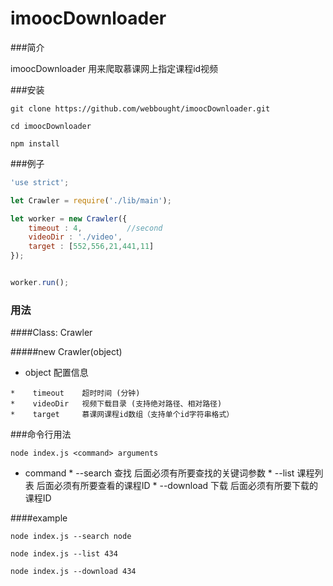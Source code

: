 # imoocDownloader

###简介

imoocDownloader 用来爬取慕课网上指定课程id视频


###安装

```shell
git clone https://github.com/webbought/imoocDownloader.git

cd imoocDownloader 

npm install
```

###例子
```javascript
'use strict';

let Crawler = require('./lib/main');

let worker = new Crawler({
    timeout : 4,          //second
	videoDir : './video',
    target : [552,556,21,441,11]  
});


worker.run();
```

### 用法
####Class: Crawler

#####new Crawler(object)

*    object 配置信息

    *    timeout    超时时间 (分钟)
    *    videoDir   视频下载目录 (支持绝对路径、相对路径)
    *    target     慕课网课程id数组（支持单个id字符串格式）
    
 
 
 
 
 
###命令行用法
```shell
node index.js <command> arguments
```

*    command
    *    --search 查找 后面必须有所要查找的关键词参数
    *    --list 课程列表  后面必须有所要查看的课程ID
    *    --download 下载  后面必须有所要下载的课程ID
    
####example
```shell
node index.js --search node
```

```shell
node index.js --list 434
```

```shell
node index.js --download 434
```